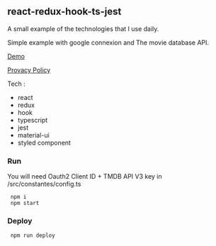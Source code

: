 ## react-redux-hook-ts-jest

A small example of the technologies that I use daily.

Simple example with google connexion and The movie database API.

[Demo](https://grachet.github.io/react-redux-hook-ts-jest/) 

[Provacy Policy](https://www.privacypolicies.com/live/72f23374-430c-4435-af15-be751f1c63e1) 

Tech :

- react
- redux
- hook
- typescript
- jest
- material-ui
- styled component

### Run

You will need Oauth2 Client ID + TMDB API V3 key in /src/constantes/config.ts

``` 
 npm i
 npm start
``` 
### Deploy

``` 
 npm run deploy
``` 
